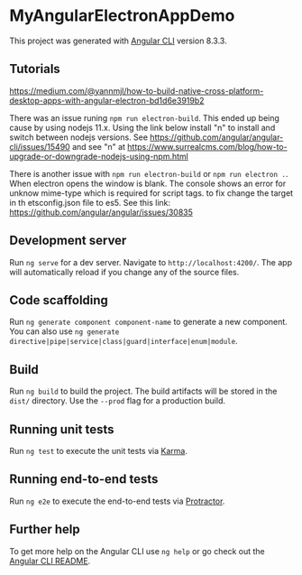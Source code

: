 # MyAngularElectronAppDemo

This project was generated with [Angular CLI](https://github.com/angular/angular-cli) version 8.3.3.


## Tutorials
https://medium.com/@yannmjl/how-to-build-native-cross-platform-desktop-apps-with-angular-electron-bd1d6e3919b2

There was an issue runing ```npm run electron-build```. This ended up being cause by using nodejs 11.x. Using the link below install "n" to install and switch between nodejs versions. See https://github.com/angular/angular-cli/issues/15490 and see "n" at  https://www.surrealcms.com/blog/how-to-upgrade-or-downgrade-nodejs-using-npm.html

There is another issue with ```npm run electron-build``` or ```npm run electron .```. When electron opens the window is blank. The console shows an error for unknow mime-type which is required for script tags. to fix change the target in th etsconfig.json file to es5. See this link: https://github.com/angular/angular/issues/30835



## Development server

Run `ng serve` for a dev server. Navigate to `http://localhost:4200/`. The app will automatically reload if you change any of the source files.

## Code scaffolding

Run `ng generate component component-name` to generate a new component. You can also use `ng generate directive|pipe|service|class|guard|interface|enum|module`.

## Build

Run `ng build` to build the project. The build artifacts will be stored in the `dist/` directory. Use the `--prod` flag for a production build.

## Running unit tests

Run `ng test` to execute the unit tests via [Karma](https://karma-runner.github.io).

## Running end-to-end tests

Run `ng e2e` to execute the end-to-end tests via [Protractor](http://www.protractortest.org/).

## Further help

To get more help on the Angular CLI use `ng help` or go check out the [Angular CLI README](https://github.com/angular/angular-cli/blob/master/README.md).
